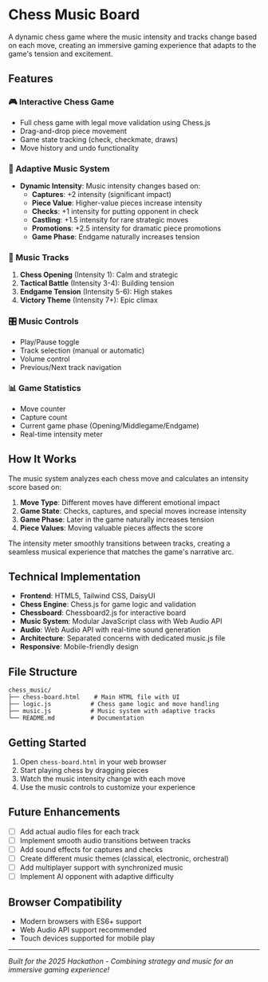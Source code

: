 # Chess Music Board

A dynamic chess game where the music intensity and tracks change based on each move, creating an immersive gaming experience that adapts to the game's tension and excitement.

## Features

### 🎮 Interactive Chess Game
- Full chess game with legal move validation using Chess.js
- Drag-and-drop piece movement
- Game state tracking (check, checkmate, draws)
- Move history and undo functionality

### 🎵 Adaptive Music System
- **Dynamic Intensity**: Music intensity changes based on:
  - **Captures**: +2 intensity (significant impact)
  - **Piece Value**: Higher-value pieces increase intensity
  - **Checks**: +1 intensity for putting opponent in check
  - **Castling**: +1.5 intensity for rare strategic moves
  - **Promotions**: +2.5 intensity for dramatic piece promotions
  - **Game Phase**: Endgame naturally increases tension

### 🎼 Music Tracks
1. **Chess Opening** (Intensity 1): Calm and strategic
2. **Tactical Battle** (Intensity 3-4): Building tension
3. **Endgame Tension** (Intensity 5-6): High stakes
4. **Victory Theme** (Intensity 7+): Epic climax

### 🎛️ Music Controls
- Play/Pause toggle
- Track selection (manual or automatic)
- Volume control
- Previous/Next track navigation

### 📊 Game Statistics
- Move counter
- Capture count
- Current game phase (Opening/Middlegame/Endgame)
- Real-time intensity meter

## How It Works

The music system analyzes each chess move and calculates an intensity score based on:

1. **Move Type**: Different moves have different emotional impact
2. **Game State**: Checks, captures, and special moves increase intensity
3. **Game Phase**: Later in the game naturally increases tension
4. **Piece Values**: Moving valuable pieces affects the score

The intensity meter smoothly transitions between tracks, creating a seamless musical experience that matches the game's narrative arc.

## Technical Implementation

- **Frontend**: HTML5, Tailwind CSS, DaisyUI
- **Chess Engine**: Chess.js for game logic and validation
- **Chessboard**: Chessboard2.js for interactive board
- **Music System**: Modular JavaScript class with Web Audio API
- **Audio**: Web Audio API with real-time sound generation
- **Architecture**: Separated concerns with dedicated music.js file
- **Responsive**: Mobile-friendly design

## File Structure

```
chess_music/
├── chess-board.html    # Main HTML file with UI
├── logic.js           # Chess game logic and move handling
├── music.js           # Music system with adaptive tracks
└── README.md          # Documentation
```

## Getting Started

1. Open `chess-board.html` in your web browser
2. Start playing chess by dragging pieces
3. Watch the music intensity change with each move
4. Use the music controls to customize your experience

## Future Enhancements

- [ ] Add actual audio files for each track
- [ ] Implement smooth audio transitions between tracks
- [ ] Add sound effects for captures and checks
- [ ] Create different music themes (classical, electronic, orchestral)
- [ ] Add multiplayer support with synchronized music
- [ ] Implement AI opponent with adaptive difficulty

## Browser Compatibility

- Modern browsers with ES6+ support
- Web Audio API support recommended
- Touch devices supported for mobile play

---

*Built for the 2025 Hackathon - Combining strategy and music for an immersive gaming experience!*
